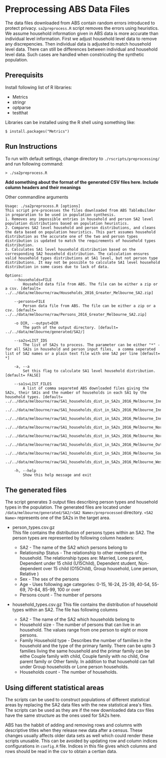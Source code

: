 # Preprocessing ABS Data Files

The data files downloaded from ABS contain random errors introduced to protect privacy. `sa2preprocess.R` script removes the errors using heuristics. We assume household information given in ABS data is more accurate than individual level information. First we adjust household level data to remove any discrepencies. Then individual data is adjusted to match household level data. There can still be differences between individual and household level data. Such cases are handled when constricuting the synthetic population.

## Prerequisits
Install following list of R libraries:

* Metrics
* stringr
* optparse
* testthat

Libraries can be installed using the R shell using something like:
```
$ install.packages("Metrics")
```

## Run Instructions

To run with default settings, change directory to `./rscripts/preprocessing/` and run following command:

```
> ./sa2preprocess.R
```

**Add something about the format of the generated CSV files here. Include column headers and their meanings**

Other commandline arguments

```
Usage: ./sa2preprocess.R [options]
This script pre-processes the files downloaded from ABS TableBuilder in preparation to be used in population synthesis. 
1. Removes any impossible entries in household and person SA2 level population distributions based on population heuristics.
2. Compares SA2 level household and person distributions, and cleans the data based on population heuristics. This part assumes household distribution as the accurate one of the two and person types distribution is updated to match the requirements of household types distribution.
3. Calculates SA1 level household distribution based on the corresponding SA2 household distribution. The calculation ensures valid household types distributions at SA1 level, but not person type distributions. It may not be possible to calculate SA1 level household distribution in some cases due to lack of data.

Options:
	--households=FILE
		Household data file from ABS. The file can be either a zip or a csv. [default= ../../data/melbourne/raw/Households_2016_Greater_Melbourne_SA2.zip]

	--persons=FILE
		Person data file from ABS. The file can be either a zip or a csv. [default= ../../data/melbourne/raw/Persons_2016_Greater_Melbourne_SA2.zip]

	-o DIR, --output=DIR
		The path of the output directory. [default= ../../data/melbourne/generated/SA2/]

	--sa2s=LIST_IDS
		The list of SA2s to process. The parameter can be either "*" - for all SA2s in household and person input files,  a comma seperated list of SA2 names or a plain text file with one SA2 per line [default= *]

	-a, --a
		Set this flag to calculate SA1 level household distribution. [default= FALSE]

	--sa1s=LIST_FILES
		A list of comma separeted ABS downloaded files giving the SA2s, their SA1s and the number of households in each SA1 by the household types. [default= ../../data/melbourne/raw/SA1_households_dist_in_SA2s_2016_Melbourne_Inner.zip,
    ../../data/melbourne/raw/SA1_households_dist_in_SA2s_2016_Melbourne_Inner_East.zip,
    ../../data/melbourne/raw/SA1_households_dist_in_SA2s_2016_Melbourne_Inner_South.zip,
    ../../data/melbourne/raw/SA1_households_dist_in_SA2s_2016_Melbourne_North_East.zip,
    ../../data/melbourne/raw/SA1_households_dist_in_SA2s_2016_Melbourne_North_West.zip,
    ../../data/melbourne/raw/SA1_households_dist_in_SA2s_2016_Melbourne_Outer_East.zip,
    ../../data/melbourne/raw/SA1_households_dist_in_SA2s_2016_Melbourne_South_East.zip,
    ../../data/melbourne/raw/SA1_households_dist_in_SA2s_2016_Melbourne_West.zip]

	-h, --help
		Show this help message and exit
```

## The generated files

The script generates 3 output files describing person types and household types in the population. The generated files are located under `/data/melbourne/generated/SA2/<SA2 Name>/preprocessed` directory. `<SA2 Name>` represents one of the SA2s in the target area.
* person_types.csv.gz  
This file contains the distribution of persons types within an SA2. The person types are represented by following column   headers:
   * SA2 - The name of the SA2 which persons belong to
   * Relationsihp Status - The relationship to other members of the household. The relationship types are: Married, Lone parent, Dependent under 15 child (U15Child), Dependent student, Non-dependent over 15 child (O15Child), Group household, Lone person, Relative )
   * Sex - The sex of the persons
   * Age - Uses following age categories: 0-15, 16-24, 25-39, 40-54, 55-69, 70-84, 85-99, 100 or over
   * Persons count - The number of persons
   
* household_types.csv.gz
This file contains the distribution of household types within an SA2. The file has following columns
   * SA2 - The name of the SA2 which households belong to
   * Household size - The number of persons that can live in an household. The values range from one person to eight or more persons.
   * Family Household type -  Describes the number of families in the household and the type of the primary family. There can be upto 3 families living the same household and the primar family can be eithe Couple family with child, Couple family with no child, One parent family or Other family. In addition to that household can fall under Group households or Lone person households.
   * Households count - The number of households.

## Using different statistical areas

The scripts can be used to construct populations of different statistical areas by replacing the SA2 data files with the new statistical area's files. The scripts can be used as they are if the new downloaded data csv files have the same structure as the ones used for SA2s here.

ABS has the habbit of adding and removing rows and columns with descriptive titles when they release new data after a census. These changes usually affects older data sets as well which could render these scripts unusable. This can be avoided by updating row and column indices configurations in `config.R` file. Indices in this file gives which columns and rows should be read in the csv to obtain a certian data.
